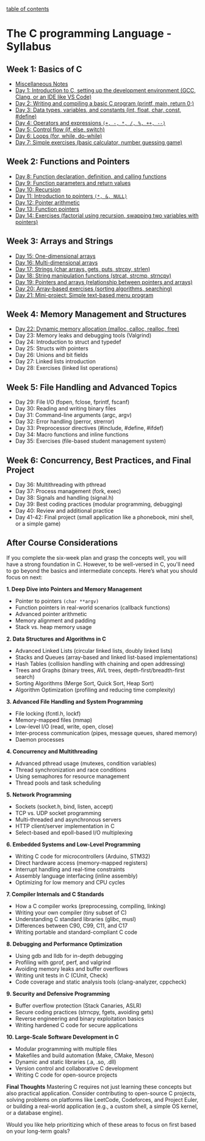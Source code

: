 [table of contents](./index.md)

# The C programming Language - Syllabus
## Week 1: Basics of C
* [Miscellaneous Notes](./misc_notes)
* [Day 1: Introduction to C, setting up the development environment (GCC, Clang, or an IDE like VS Code)](./Day_01.md)
* [Day 2: Writing and compiling a basic C program (printf, main, return 0;)](./Day_02.md)
* [Day 3: Data types, variables, and constants (int, float, char, const, #define)](./Day_03.md)
* [Day 4: Operators and expressions `(+, -, *, /, %, ++, --)`](Day_04.md)
* [Day 5: Control flow (if, else, switch)](Day_05.md)
* [Day 6: Loops (for, while, do-while)](Day_06.md)
* [Day 7: Simple exercises (basic calculator, number guessing game)](Day_07.md)

## Week 2: Functions and Pointers
* [Day 8: Function declaration, definition, and calling functions](Day_08.md)
* [Day 9: Function parameters and return values](Day_09.md)
* [Day 10: Recursion](Day_10)
* [Day 11: Introduction to pointers `(*, &, NULL)`](Day_11)
* [Day 12: Pointer arithmetic](Day_12)
* [Day 13: Function pointers](Day_13)
* [Day 14: Exercises (factorial using recursion, swapping two variables with pointers)](Day_14)

## Week 3: Arrays and Strings
* [Day 15: One-dimensional arrays](Day_15)
* [Day 16: Multi-dimensional arrays](Day_16)
* [Day 17: Strings (char arrays, gets, puts, strcpy, strlen)](Day_17)
* [Day 18: String manipulation functions (strcat, strcmp, strncpy)](Day_18)
* [Day 19: Pointers and arrays (relationship between pointers and arrays)](Day_19)
* [Day 20: Array-based exercises (sorting algorithms, searching)](Day_20)
* [Day 21: Mini-project: Simple text-based menu program](Day_21)

## Week 4: Memory Management and Structures
* [Day 22: Dynamic memory allocation (malloc, calloc, realloc, free)](Day_22)
* Day 23: Memory leaks and debugging tools (Valgrind)
* Day 24: Introduction to struct and typedef
* Day 25: Structs with pointers
* Day 26: Unions and bit fields
* Day 27: Linked lists introduction
* Day 28: Exercises (linked list operations)

## Week 5: File Handling and Advanced Topics
* Day 29: File I/O (fopen, fclose, fprintf, fscanf)
* Day 30: Reading and writing binary files
* Day 31: Command-line arguments (argc, argv)
* Day 32: Error handling (perror, strerror)
* Day 33: Preprocessor directives (#include, #define, #ifdef)
* Day 34: Macro functions and inline functions
* Day 35: Exercises (file-based student management system)

## Week 6: Concurrency, Best Practices, and Final Project
* Day 36: Multithreading with pthread
* Day 37: Process management (fork, exec)
* Day 38: Signals and handling (signal.h)
* Day 39: Best coding practices (modular programming, debugging)
* Day 40: Review and additional practice
* Day 41-42: Final project (small application like a phonebook, mini shell, or a simple game)

## After Course Considerations
If you complete the six-week plan and grasp the concepts well, you will have a strong foundation in C. However, to be well-versed in C, you'll need to go beyond the basics and intermediate concepts. Here’s what you should focus on next:

**1. Deep Dive into Pointers and Memory Management**
* Pointer to pointers `(char **argv)`
* Function pointers in real-world scenarios (callback functions)
* Advanced pointer arithmetic
* Memory alignment and padding
* Stack vs. heap memory usage

**2. Data Structures and Algorithms in C**
* Advanced Linked Lists (circular linked lists, doubly linked lists)
* Stacks and Queues (array-based and linked list-based implementations)
* Hash Tables (collision handling with chaining and open addressing)
* Trees and Graphs (binary trees, AVL trees, depth-first/breadth-first search)
* Sorting Algorithms (Merge Sort, Quick Sort, Heap Sort)
* Algorithm Optimization (profiling and reducing time complexity)

**3. Advanced File Handling and System Programming**
* File locking (fcntl.h, lockf)
* Memory-mapped files (mmap)
* Low-level I/O (read, write, open, close)
* Inter-process communication (pipes, message queues, shared memory)
* Daemon processes

**4. Concurrency and Multithreading**
* Advanced pthread usage (mutexes, condition variables)
* Thread synchronization and race conditions
* Using semaphores for resource management
* Thread pools and task scheduling

**5. Network Programming**
* Sockets (socket.h, bind, listen, accept)
* TCP vs. UDP socket programming
* Multi-threaded and asynchronous servers
* HTTP client/server implementation in C
* Select-based and epoll-based I/O multiplexing

**6. Embedded Systems and Low-Level Programming**
* Writing C code for microcontrollers (Arduino, STM32)
* Direct hardware access (memory-mapped registers)
* Interrupt handling and real-time constraints
* Assembly language interfacing (inline assembly)
* Optimizing for low memory and CPU cycles

**7. Compiler Internals and C Standards**
* How a C compiler works (preprocessing, compiling, linking)
* Writing your own compiler (tiny subset of C)
* Understanding C standard libraries (glibc, musl)
* Differences between C90, C99, C11, and C17
* Writing portable and standard-compliant C code

**8. Debugging and Performance Optimization**
* Using gdb and lldb for in-depth debugging
* Profiling with gprof, perf, and valgrind
* Avoiding memory leaks and buffer overflows
* Writing unit tests in C (CUnit, Check)
* Code coverage and static analysis tools (clang-analyzer, cppcheck)

**9. Security and Defensive Programming**
* Buffer overflow protection (Stack Canaries, ASLR)
* Secure coding practices (strncpy, fgets, avoiding gets)
* Reverse engineering and binary exploitation basics
* Writing hardened C code for secure applications

**10. Large-Scale Software Development in C**
* Modular programming with multiple files
* Makefiles and build automation (Make, CMake, Meson)
* Dynamic and static libraries (.a, .so, .dll)
* Version control and collaborative C development
* Writing C code for open-source projects

**Final Thoughts**
Mastering C requires not just learning these concepts but also practical application. Consider contributing to open-source C projects, solving problems on platforms like LeetCode, Codeforces, and Project Euler, or building a real-world application (e.g., a custom shell, a simple OS kernel, or a database engine).

Would you like help prioritizing which of these areas to focus on first based on your long-term goals?
